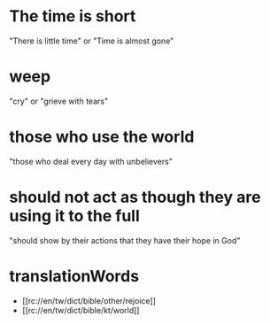 # The time is short

"There is little time" or "Time is almost gone"

# weep

"cry" or "grieve with tears"

# those who use the world

"those who deal every day with unbelievers"

# should not act as though they are using it to the full

"should show by their actions that they have their hope in God"

# translationWords

* [[rc://en/tw/dict/bible/other/rejoice]]
* [[rc://en/tw/dict/bible/kt/world]]
